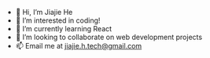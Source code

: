 - 👋 Hi, I’m Jiajie He
- 👀 I’m interested in coding!
- 🌱 I’m currently learning React
- 💞️ I’m looking to collaborate on web development projects
- 📫 Email me at jiajie.h.tech@gmail.com


<!--- [![Jiajie's GitHub stats](https://github-readme-stats.vercel.app/api?username=jiajie-he)](https://github.com/anuraghazra/github-readme-stats) --->

<!---
jiajie-he/jiajie-he is a ✨ special ✨ repository because its `README.md` (this file) appears on your GitHub profile.
You can click the Preview link to take a look at your changes.
--->
